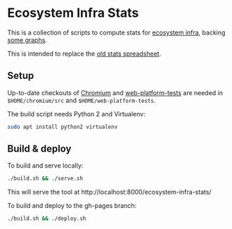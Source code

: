 # Ecosystem Infra Stats

This is a collection of scripts to compute stats for
[ecosystem infra](https://bit.ly/ecosystem-infra), backing
[some graphs](https://stephenmcgruer.github.io/ecosystem-infra-stats/).

This is intended to replace the
[old stats spreadsheet](https://bit.ly/ecosystem-infra-stats).

## Setup

Up-to-date checkouts of
[Chromium](https://www.chromium.org/developers/how-tos/get-the-code)
and [web-platform-tests](https://github.com/web-platform-tests/wpt)
are needed in `$HOME/chromium/src` and `$HOME/web-platform-tests`.

The build script needs Python 2 and Virtualenv:
```bash
sudo apt install python2 virtualenv
```

## Build & deploy

To build and serve locally:
```bash
./build.sh && ./serve.sh
```

This will serve the tool at http://localhost:8000/ecosystem-infra-stats/

To build and deploy to the gh-pages branch:
```bash
./build.sh && ./deploy.sh
```
